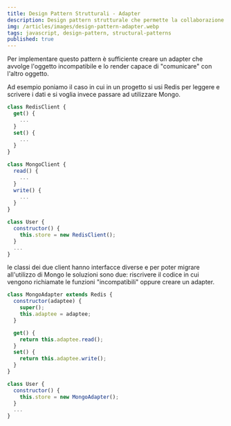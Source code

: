 ```yaml
---
title: Design Pattern Strutturali - Adapter
description: Design pattern strutturale che permette la collaborazione tra oggetti con interfacce incompatibili.
img: /articles/images/design-pattern-adapter.webp
tags: javascript, design-pattern, structural-patterns
published: true
---
```


Per implementare questo pattern è sufficiente creare un adapter che avvolge l'oggetto incompatibile e lo render capace di "comunicare" con l'altro oggetto.

Ad esempio poniamo il caso in cui in un progetto si usi Redis per leggere e scrivere i dati e si voglia invece passare ad utilizzare Mongo.

```javascript
class RedisClient {
  get() {
    ...
  }
  set() {
    ...
  }
}

class MongoClient {
  read() {
    ...
  }
  write() {
    ...
  }
}

class User {
  constructor() {
    this.store = new RedisClient();
  }
  ...
}
```

le classi dei due client hanno interfacce diverse e per poter migrare all'utilizzo di Mongo le soluzioni sono due: riscrivere il codice in cui vengono richiamate le funzioni "incompatibili" oppure creare un adapter.

```javascript
class MongoAdapter extends Redis {
  constructor(adaptee) {
    super();
    this.adaptee = adaptee;
  }

  get() {
    return this.adaptee.read();
  }
  set() {
    return this.adaptee.write();
  }
}

class User {
  constructor() {
    this.store = new MongoAdapter();
  }
  ...
}
```
